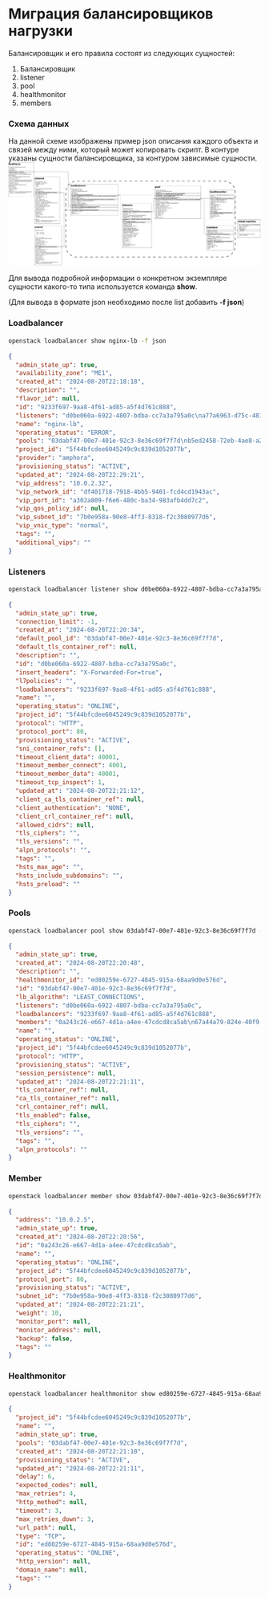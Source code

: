 # Миграция балансировщиков нагрузки

Балансировщик и его правила состоят из следующих сущностей:
1. Балансировщик
1. listener
1. pool
1. healthmonitor
1. members

### Схема данных

На данной схеме изображены пример json описания каждого объекта и связей между ними, который может копировать скрипт. 
В контуре указаны сущности балансировщика, за контуром зависимые сущности.
![alt text](../images/loadbalancer-datamodel.png)

Для вывода подробной информации о конкретном экземпляре сущности какого-то типа используется команда **show**.

(Для вывода в формате json необходимо после list добавить **-f json**)

### Loadbalancer

```bash
openstack loadbalancer show nginx-lb -f json
```

```json
{
  "admin_state_up": true,
  "availability_zone": "ME1",
  "created_at": "2024-08-20T22:18:18",
  "description": "",
  "flavor_id": null,
  "id": "9233f697-9aa8-4f61-ad85-a5f4d761c888",
  "listeners": "d0be060a-6922-4807-bdba-cc7a3a795a0c\na77a6963-d75c-4819-918a-b947803dbd1a",
  "name": "nginx-lb",
  "operating_status": "ERROR",
  "pools": "03dabf47-00e7-401e-92c3-8e36c69f7f7d\nb5ed2458-72eb-4ae8-a272-0a4e7155913b",
  "project_id": "5f44bfcdee6045249c9c839d1052077b",
  "provider": "amphora",
  "provisioning_status": "ACTIVE",
  "updated_at": "2024-08-20T22:29:21",
  "vip_address": "10.0.2.32",
  "vip_network_id": "df401718-7918-4bb5-9401-fcd4cd1943ac",
  "vip_port_id": "a302a809-f6e6-480c-ba34-983afb4dd7c2",
  "vip_qos_policy_id": null,
  "vip_subnet_id": "7b0e958a-90e8-4ff3-8318-f2c3080977d6",
  "vip_vnic_type": "normal",
  "tags": "",
  "additional_vips": ""
}
```

### Listeners

```bash
openstack loadbalancer listener show d0be060a-6922-4807-bdba-cc7a3a795a0c -f json
```

```json
{
  "admin_state_up": true,
  "connection_limit": -1,
  "created_at": "2024-08-20T22:20:34",
  "default_pool_id": "03dabf47-00e7-401e-92c3-8e36c69f7f7d",
  "default_tls_container_ref": null,
  "description": "",
  "id": "d0be060a-6922-4807-bdba-cc7a3a795a0c",
  "insert_headers": "X-Forwarded-For=true",
  "l7policies": "",
  "loadbalancers": "9233f697-9aa8-4f61-ad85-a5f4d761c888",
  "name": "",
  "operating_status": "ONLINE",
  "project_id": "5f44bfcdee6045249c9c839d1052077b",
  "protocol": "HTTP",
  "protocol_port": 80,
  "provisioning_status": "ACTIVE",
  "sni_container_refs": [],
  "timeout_client_data": 40001,
  "timeout_member_connect": 4001,
  "timeout_member_data": 40001,
  "timeout_tcp_inspect": 1,
  "updated_at": "2024-08-20T22:21:12",
  "client_ca_tls_container_ref": null,
  "client_authentication": "NONE",
  "client_crl_container_ref": null,
  "allowed_cidrs": null,
  "tls_ciphers": "",
  "tls_versions": "",
  "alpn_protocols": "",
  "tags": "",
  "hsts_max_age": "",
  "hsts_include_subdomains": "",
  "hsts_preload": ""
}
```

### Pools

```bash
openstack loadbalancer pool show 03dabf47-00e7-401e-92c3-8e36c69f7f7d -f json
```

```json
{
  "admin_state_up": true,
  "created_at": "2024-08-20T22:20:48",
  "description": "",
  "healthmonitor_id": "ed80259e-6727-4845-915a-68aa9d0e576d",
  "id": "03dabf47-00e7-401e-92c3-8e36c69f7f7d",
  "lb_algorithm": "LEAST_CONNECTIONS",
  "listeners": "d0be060a-6922-4807-bdba-cc7a3a795a0c",
  "loadbalancers": "9233f697-9aa8-4f61-ad85-a5f4d761c888",
  "members": "0a243c26-e667-4d1a-a4ee-47cdcd8ca5ab\n67a44a79-824e-40f9-b7b4-afb480548ff5",
  "name": "",
  "operating_status": "ONLINE",
  "project_id": "5f44bfcdee6045249c9c839d1052077b",
  "protocol": "HTTP",
  "provisioning_status": "ACTIVE",
  "session_persistence": null,
  "updated_at": "2024-08-20T22:21:11",
  "tls_container_ref": null,
  "ca_tls_container_ref": null,
  "crl_container_ref": null,
  "tls_enabled": false,
  "tls_ciphers": "",
  "tls_versions": "",
  "tags": "",
  "alpn_protocols": ""
}
```

### Member

```bash
openstack loadbalancer member show 03dabf47-00e7-401e-92c3-8e36c69f7f7d 0a243c26-e667-4d1a-a4ee-47cdcd8ca5ab -f json
```

```json
{
  "address": "10.0.2.5",
  "admin_state_up": true,
  "created_at": "2024-08-20T22:20:56",
  "id": "0a243c26-e667-4d1a-a4ee-47cdcd8ca5ab",
  "name": "",
  "operating_status": "ONLINE",
  "project_id": "5f44bfcdee6045249c9c839d1052077b",
  "protocol_port": 80,
  "provisioning_status": "ACTIVE",
  "subnet_id": "7b0e958a-90e8-4ff3-8318-f2c3080977d6",
  "updated_at": "2024-08-20T22:21:21",
  "weight": 10,
  "monitor_port": null,
  "monitor_address": null,
  "backup": false,
  "tags": ""
}
```

### Healthmonitor

```bash
openstack loadbalancer healthmonitor show ed80259e-6727-4845-915a-68aa9d0e576d -f json
```

```json
{
  "project_id": "5f44bfcdee6045249c9c839d1052077b",
  "name": "",
  "admin_state_up": true,
  "pools": "03dabf47-00e7-401e-92c3-8e36c69f7f7d",
  "created_at": "2024-08-20T22:21:10",
  "provisioning_status": "ACTIVE",
  "updated_at": "2024-08-20T22:21:11",
  "delay": 6,
  "expected_codes": null,
  "max_retries": 4,
  "http_method": null,
  "timeout": 3,
  "max_retries_down": 3,
  "url_path": null,
  "type": "TCP",
  "id": "ed80259e-6727-4845-915a-68aa9d0e576d",
  "operating_status": "ONLINE",
  "http_version": null,
  "domain_name": null,
  "tags": ""
}
```